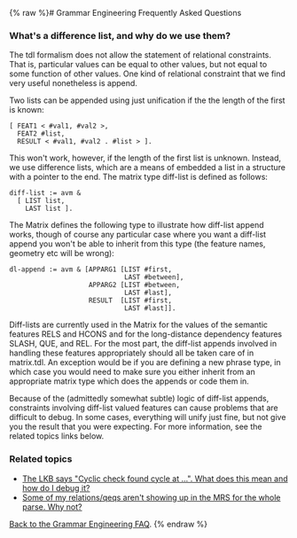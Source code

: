 {% raw %}# Grammar Engineering Frequently Asked Questions

### What's a difference list, and why do we use them?

The tdl formalism does not allow the statement of relational
constraints. That is, particular values can be equal to other values,
but not equal to some function of other values. One kind of relational
constraint that we find very useful nonetheless is append.

Two lists can be appended using just unification if the the length of
the first is known:

    [ FEAT1 < #val1, #val2 >,
      FEAT2 #list,
      RESULT < #val1, #val2 . #list > ].

This won't work, however, if the length of the first list is unknown.
Instead, we use difference lists, which are a means of embedded a list
in a structure with a pointer to the end. The matrix type diff-list is
defined as follows:

    diff-list := avm &
      [ LIST list,
        LAST list ].

The Matrix defines the following type to illustrate how diff-list append
works, though of course any particular case where you want a diff-list
append you won't be able to inherit from this type (the feature names,
geometry etc will be wrong):

    dl-append := avm & [APPARG1 [LIST #first,       
                                 LAST #between],
                        APPARG2 [LIST #between,
                                 LAST #last],
                        RESULT  [LIST #first,
                                 LAST #last]].

Diff-lists are currently used in the Matrix for the values of the
semantic features RELS and HCONS and for the long-distance dependency
features SLASH, QUE, and REL. For the most part, the diff-list appends
involved in handling these features appropriately should all be taken
care of in matrix.tdl. An exception would be if you are defining a new
phrase type, in which case you would need to make sure you either
inherit from an appropriate matrix type which does the appends or code
them in.

Because of the (admittedly somewhat subtle) logic of diff-list appends,
constraints involving diff-list valued features can cause problems that
are difficult to debug. In some cases, everything will unify just fine,
but not give you the result that you were expecting. For more
information, see the related topics links below.

### Related topics

- [The LKB says "Cyclic check found cycle at ...". What does this mean
and how do I debug it?](https://delph-in.github.io/docs/matrix/GeFaqCyclicCheck)
- [Some of my relations/qeqs aren't showing up in the MRS for the
whole parse. Why not?](https://delph-in.github.io/docs/matrix/GeFaqMissingRels)

[Back to the Grammar Engineering FAQ](https://delph-in.github.io/docs/matrix/GrammarEngineeringFAQ).
<update date omitted for speed>{% endraw %}